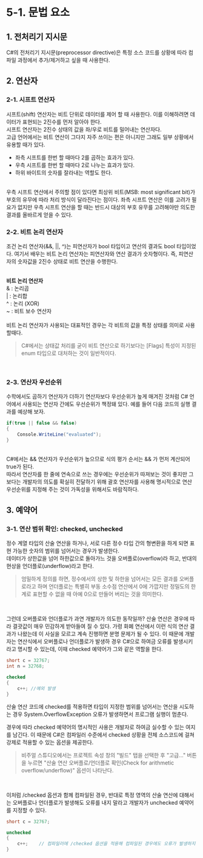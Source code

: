 # 5-1. 문법 요소

## 1. 전처리기 지시문
C#의 전처리기 지시문(preprocessor directive)은 특정 소스 코드를 상황에 따라 컴파일 과정에서 추가/제거하고 싶을 때 사용한다. 

## 2. 연산자

### 2-1. 시프트 연산자
시프트(shift) 연산자는 비트 단위로 데이터를 제어 할 때 사용한다. 이를 이해하려면 데이터가 표현되는 2진수를 먼저 알아야 한다. 
<br>
시프트 연산자는 2진수 상태의 값을 좌/우로 비트를 밀어내는 연산자다. 
<br>
고급 언어에서는 비트 연산이 그다지 자주 쓰이는 편은 아니지만 그래도 일부 상황에서 유용할 때가 있다. 
<br>

* 좌측 시프트를 한번 할 때마다 2를 곱하는 효과가 있다.
* 우측 시프트를 한번 할 때마다 2로 나누는 효과가 있다.
* 하위 바이트의 숫자를 잘라내는 역할도 한다. 
<br>
우측 시프트 연산에서 주의할 점이 있다면 최상위 비트(MSB: most significant bit)가 부호의 유무에 따라 처리 방식이 달라진다는 점이다. 좌측 시프트 연산은 이를 고려가 필요가 없지만 우측 시프트 연산을 할 때는 반드시 대상의 부호 유무를 고려해야만 의도한 결과를 올바르게 얻을 수 있다. 

### 2-2. 비트 논리 연산자
조건 논리 연산자(&&, ||, ^)는 피연산자가 bool 타입이고 연산의 결과도 bool 타입이었다. 여기서 배우는 비트 논리 연산자는 피연산자와 연산 결과가 숫자형이다. 즉, 피연산자의 숫자값을 2진수 상태로 비트 연산을 수행한다. 
<br>
<br>

**비트 논리 연산자** <br>
& : 논리곱 <br>
| : 논리합 <br>
^ : 논리 (XOR) <br>
~ : 비트 보수 연산자 <br>
<br>
비트 논리 연산자가 사용되는 대표적인 경우는 각 비트의 값을 특정 상태를 의미로 사용할때다. <br>

> C#에서는 상태값 처리를 굳이 비트 연산으로 하기보다는 [Flags] 특성이 지정된 enum 타입으로 대처하는 것이 일반적이다. 

<br>

### 2-3. 연산자 우선순위
수학에서도 곱하기 연산자가 더하기 연산자보다 우선순위가 높게 매겨진 것처럼 C# 언어에서 사용되는 연산자 간에도 우선순위가 책정돼 있다. 예를 들어 다음 코드의 실행 결과를 예상해 보자.

```cs
if(true || false && false)
{
    Console.WriteLine("evaluated");
}
```
<br>
C#에서는 && 연산자가 우선순위가 높으므로 식의 평가 순서는 && 가 먼저 계산되어 true가 된다. <br>
따라서 연산자를 한 줄에 연속으로 쓰는 경우에는 우선순위가 따져보는 것이 좋지만 그보다는 개발자의 의도를 확실히 전달하기 위해 괄호 연산자를 사용해 명시적으로 연산 우선순위를 지정해 주는 것이 가독성을 위해서도 바람직하다. 
<br>

## 3. 예약어

### 3-1. 연산 범위 확인: checked, unchecked
정수 계열 타입의 산술 연산을 하거나, 서로 다른 정수 타입 간의 형변환을 하게 되면 표현 가능한 숫자의 범위를 넘어서는 경우가 발생한다.
<br>
데이터가 상한값을 넘어 하한값으로 돌아가느 것을 오버플로(overflow)라 하고, 반대의 현상을 언더플로(underflow)라고 한다. 

> 엄밀하게 정의를 하면, 정수에서의 상한 및 하한을 넘어서는 모든 결과를 오버플로라고 하며 언더플로는 특별히 부동 소수점 연산에서 0에 가깝지만 정밀도의 한계로 표현할 수 없을 때 아예 0으로 만들어 버리는 것을 의미한다. 
<br>

그런데 오버플로와 언더플로가 과연 개발자가 의도한 동작일까? 산술 연산은 경우에 따라 결괏값이 매우 민감하게 받아들여 질 수 있다. 가령 화폐 연산에서 이런 식의 연산 결과가 나왔는데 이 사실을 모르고 계속 진행하면 분명 문제가 될 수 있다. 이 때문에 개발자는 연산식에서 오버플로나 언더플로가 발생하 경우 C#으로 하여금 오류를 발생시키라고 명시할 수 있는데, 이때 checked 예약어가 그와 같은 역할을 한다. 

```cs
short c = 32767;
int n = 32768;

checked
{
    c++; //예외 발생
}
```
산술 연산 코드에 checked를 적용하면 타입이 지정한 범위를 넘어서는 연산을 시도하는 경우 System.OverflowException 오류가 발생하면서 프로그램 실행이 멈춘다. 
<br>

경우에 따라 checked 예약어의 명시적인 사용은 개발자로 하여금 실수할 수 있는 여지를 남긴다. 이 때문에 C#은 컴파일러 수준에서 checked 상황을 전체 소스코드에 걸쳐 강제로 적용할 수 있는 옵션을 제공한다. 
<br>

> 비주얼 스튜디오에서는 프로젝트 속성 창의 "빌드" 탭을 선택한 후 "고급..." 버튼을 누르면 "산술 연산 오버플로/언더플로 확인(Check for arithmetic overflow/underflow)" 옵션이 나타난다. 
<br>

이처럼 /checked 옵션과 함께 컴파일된 경우, 반대로 특정 영역의 산술 연산에 대해서는 오버플로나 언더플로가 발생해도 오류를 내지 말라고 개발자가 unchecked 예약어를 지정할 수 있다.
<br>

```cs
short c = 32767;

unchecked
{
    c++;    // 컴파일러에 /checked 옵션을 적용해 컴파일된 경우에도 오류가 발생하지 않는다.
}
```
